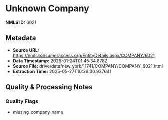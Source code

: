 # Unknown Company

**NMLS ID:** 6021

## Metadata
- **Source URL:** https://nmlsconsumeraccess.org/EntityDetails.aspx/COMPANY/6021
- **Data Timestamp:** 2025-01-24T01:45:34.878Z
- **Source File:** drive/data/new_york/11741/COMPANY/COMPANY_6021.html
- **Extraction Time:** 2025-05-27T10:36:30.937641

## Quality & Processing Notes
### Quality Flags
- missing_company_name
